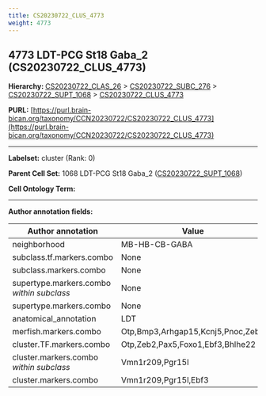```yaml
---
title: CS20230722_CLUS_4773
weight: 4773
---
```

## 4773 LDT-PCG St18 Gaba_2 (CS20230722_CLUS_4773)
<b>Hierarchy: </b>
[CS20230722_CLAS_26](../CS20230722_CLAS_26) >
[CS20230722_SUBC_276](../CS20230722_SUBC_276) >
[CS20230722_SUPT_1068](../CS20230722_SUPT_1068) >
[CS20230722_CLUS_4773](../CS20230722_CLUS_4773)

**PURL:** [https://purl.brain-bican.org/taxonomy/CCN20230722/CS20230722_CLUS_4773](https://purl.brain-bican.org/taxonomy/CCN20230722/CS20230722_CLUS_4773)

---


**Labelset:** cluster (Rank: 0)

**Parent Cell Set:** 1068 LDT-PCG St18 Gaba_2 ([CS20230722_SUPT_1068](../CS20230722_SUPT_1068))



**Cell Ontology Term:** 

[MARKER GENES.]: #


---

[TRANSFERRED ANNOTATIONS.]: #


[AUTHOR ANNOTATION FIELDS.]: #


**Author annotation fields:**

| Author annotation | Value |
|-------------------|-------|
|neighborhood|MB-HB-CB-GABA|
|subclass.tf.markers.combo|None|
|subclass.markers.combo|None|
|supertype.markers.combo _within subclass_|None|
|supertype.markers.combo|None|
|anatomical_annotation|LDT|
|merfish.markers.combo|Otp,Bmp3,Arhgap15,Kcnj5,Pnoc,Zeb2|
|cluster.TF.markers.combo|Otp,Zeb2,Pax5,Foxo1,Ebf3,Bhlhe22|
|cluster.markers.combo _within subclass_|Vmn1r209,Pgr15l|
|cluster.markers.combo|Vmn1r209,Pgr15l,Ebf3|
